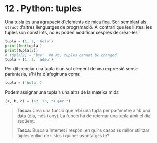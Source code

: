12 . Python: tuples
=========================

Una tupla és una agrupació d'elements de mida fixa. Son semblant als `struct` d'altres llenguatges de programació. Al contrari que les llistes, les tuples son constants, no es poden modificar després de crear-les.

```python
tupla = (1, 2, 'hola')
print(len(tupla))
print(tupla[2])
# tupla[2] = 'bye'  ## NO, tuples cannot be changed
tupla = (1, 2, 'adeu')
```

Per diferenciar una tupla d'un sol element de una expressió sense parèntesis, s'hi ha d'afegir una coma:

```python
tupla = ('hola',)
```

Podem assignar una tupla a una altra de la mateixa mida:

```python
(a, b, c) = (42, 13, "super!")
```

> **Tasca:** Crea una funció que rebi una tupla per paràmetre amb una data (dia, més i any). La funció ha de retornar una tupla amb el dia següent.
>
> **Tasca:** Busca a Internet i respón: en quins casos és millor utilitzar tuples enlloc de llistes i quines avantatges té?